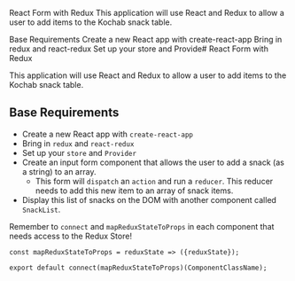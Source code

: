 React Form with Redux
This application will use React and Redux to allow a user to add items to the Kochab snack table.

Base Requirements
Create a new React app with create-react-app
Bring in redux and react-redux
Set up your store and Provide# React Form with Redux

This application will use React and Redux to allow a user to add items to the Kochab snack table.

## Base Requirements

- Create a new React app with `create-react-app`
- Bring in `redux` and `react-redux`
- Set up your `store` and `Provider`
- Create an input form component that allows the user to add a snack (as a string) to an array. 
  - This form will `dispatch` an `action` and run a `reducer`. This reducer needs to add this new item to an array of snack items.
- Display this list of snacks on the DOM with another component called `SnackList`.

Remember to `connect` and `mapReduxStateToProps` in each component that needs access to the Redux Store! 

```
const mapReduxStateToProps = reduxState => ({reduxState});

export default connect(mapReduxStateToProps)(ComponentClassName);
```
